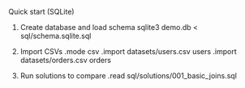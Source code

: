Quick start (SQLite)

1. Create database and load schema
   sqlite3 demo.db < sql/schema.sqlite.sql

2. Import CSVs
   .mode csv
   .import datasets/users.csv users
   .import datasets/orders.csv orders

3. Run solutions to compare
   .read sql/solutions/001_basic_joins.sql

